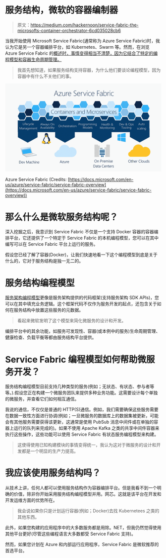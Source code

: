 # 服务结构，微软的容器编制器

> 原文：<https://medium.com/hackernoon/service-fabric-the-microsofts-container-orchestrator-6cd035028cb6>

当我开始使用 Microsoft Service Fabric(通常称为 Azure Service Fabric)时，我认为它是另一个容器编排平台，如 Kubernetes、Swarm 等。然而，在浏览 Azure Service Fabric 的[概述时，事情变得相当不清楚，因为它结合了特定的编程模型和容器生命周期管理。](https://docs.microsoft.com/en-us/azure/service-fabric/service-fabric-overview)

> 我首先想知道，如果服务结构支持容器，为什么他们要谈论编程模型，因为容器中有什么不关他们的事。

![](img/ee770e7385763de814869ffd9cbe9314.png)

Azure Service Fabric (Credits: [https://docs.microsoft.com/en-us/azure/service-fabric/service-fabric-overview](https://docs.microsoft.com/en-us/azure/service-fabric/service-fabric-overview))

# 那么什么是微软服务结构呢？

深入挖掘之后，我意识到 Service Fabric 不仅是一个支持 Docker 容器的容器编排平台，它还提供了一个特定于 Service Fabric 的本机编程模型，您可以在其中编写可以在 Service Fabric 平台上运行的服务。

假设您已经了解了容器(Docker)，让我们快速地看一下这个编程模型到底是关于什么的，它对于服务结构是独一无二的。

# 服务结构编程模型

[服务架构编程模型](https://docs.microsoft.com/en-us/azure/service-fabric/service-fabric-choose-framework)更像是服务架构提供的代码框架(支持服务架构 SDK APIs)，您可以在其中填充业务逻辑。这个框架代码不仅作为服务开发的起点，还包含关于如何在服务结构中放置这些服务的元数据。

> 看起来微软发明了这个模型来简化微服务的设计和开发。

编排平台中的其余功能，如服务可发现性、容器(或本例中的服务)生命周期管理、健康检查、负载平衡等都由服务结构平台提供。

# Service Fabric 编程模型如何帮助微服务开发？

服务结构编程模型目前支持几种类型的服务(例如；无状态、有状态、参与者等等。).假设您正在构建一个微服务团队来提供多种业务功能。这需要设计每个单独的微服务，并查看它们如何相互通信。

我说的通信，不仅仅是普通的 HTTP(S)通信。例如，我们需要确保这些服务需要在数据一致性方面进行协调(例如；一旦微服务的数据库上的数据集被更新，可能会有其他服务需要获得该更新，这通常是使用 PubSub 消息中间件或在单独的容器上运行的队列来完成的)。如果不使用 Apache Kafka 之类的共享中间件容器来执行这些操作，这些功能可以使用 Service Fabric 有状态服务编程模型来构建。

> 这使得使用已知构建模块的事情变得统一，我认为这对于微服务的设计和开发都是一个明显的生产力提高。

# 我应该使用服务结构吗？

从技术上讲，任何人都可以使用服务结构作为容器编排平台。但是我看不到一个明确的价值，除非你开始采用服务结构编程模型并用。网芯。这就是该平台在开发和开发运维方面的优势所在。

> 我会说如果你只是计划运行容器(例如；Docker)去找 Kubernetees 之类的其他东西。

此外，如果您构建的应用程序中的大多数服务都是用除。NET，但我仍然觉得使用其他平台更好(尽管这些编程语言大多数都受 Service Fabric 支持)。

然而，如果您计划在 Azure 和内部运行应用程序，Service Fabric 是微软推荐的首选平台。